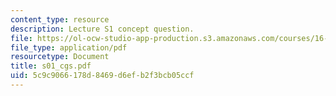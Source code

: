 ```yaml
---
content_type: resource
description: Lecture S1 concept question.
file: https://ol-ocw-studio-app-production.s3.amazonaws.com/courses/16-01-unified-engineering-i-ii-iii-iv-fall-2005-spring-2006/5c9c9066178d8469d6efb2f3bcb05ccf_s01_cgs.pdf
file_type: application/pdf
resourcetype: Document
title: s01_cgs.pdf
uid: 5c9c9066-178d-8469-d6ef-b2f3bcb05ccf
---
```

